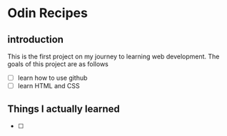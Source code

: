 # Odin Recipes
## introduction
This is the first project on my journey to learning web development. The goals of this project are as follows
- [ ] learn how to use github
- [ ] learn HTML and CSS

## Things I actually learned
- [ ] 